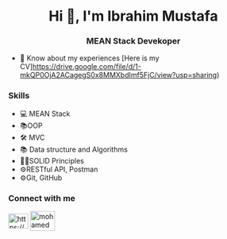 
<h1 align="center">Hi 👋, I'm Ibrahim Mustafa</h1>
<h3 align="center">MEAN Stack Devekoper</h3>

- 📄 Know about my experiences [Here is my CV]https://drive.google.com/file/d/1-mkQP0OjA2ACagegS0x8MMXbdImf5FjC/view?usp=sharing)

<h3 align="left"> Skills </h3>

 - 💻 MEAN Stack
 - 📚OOP
 - 🛠 MVC
 - 📚 Data structure and Algorithms
 - 👨‍💻SOLID Principles
 - ⚙️RESTful API, Postman
 - ⚙️Git, GitHub


<h3 align="left">Connect with me</h3>
<p>
<a href="https://www.linkedin.com/in/ibrahim-mustafa-0b5271211/" target="blank"><img align="center" src="https://raw.githubusercontent.com/rahuldkjain/github-profile-readme-generator/master/src/images/icons/Social/linked-in-alt.svg" alt="https://www.linkedin.com/in/mohamed-sliem-662491172/" height="30" width="40" /></a>
<a href="mailto:ibrahimmustafa9135@gmail.com" target="blank"><img align="center" src="https://github.com/mosliem/mosliem/blob/main/Gmail-logo.svg" alt="mohamedmostafa191299@gmail.com" height="40" width="50" /></a>
</p>

